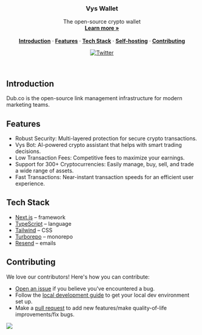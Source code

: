 <a href="https://vys.app">
  
</a>

<h3 align="center">Vys Wallet</h3>

<p align="center">
    The open-source crypto wallet
    <br />
    <a href="https://vys.app"><strong>Learn more »</strong></a>
    <br />
    <br />
    <a href="#introduction"><strong>Introduction</strong></a> ·
    <a href="#features"><strong>Features</strong></a> ·
    <a href="#tech-stack"><strong>Tech Stack</strong></a> ·
    <a href="#self-hosting"><strong>Self-hosting</strong></a> ·
    <a href="#contributing"><strong>Contributing</strong></a>
</p>

<p align="center">
  <a href="https://twitter.com/vyswallet">
    <img src="https://img.shields.io/twitter/follow/vyswallet?style=flat&label=%40vyswallet&logo=twitter&color=0bf&logoColor=fff" alt="Twitter" />
  </a>
</p>

<br/>

## Introduction

Dub.co is the open-source link management infrastructure for modern marketing teams.

## Features

- Robust Security: Multi-layered protection for secure crypto transactions.
- Vys Bot: AI-powered crypto assistant that helps with smart trading decisions.
- Low Transaction Fees: Competitive fees to maximize your earnings.
- Support for 300+ Cryptocurrencies: Easily manage, buy, sell, and trade a wide range of assets.
- Fast Transactions: Near-instant transaction speeds for an efficient user experience.

## Tech Stack

- [Next.js](https://nextjs.org/) – framework
- [TypeScript](https://www.typescriptlang.org/) – language
- [Tailwind](https://tailwindcss.com/) – CSS
- [Turborepo](https://turbo.build/repo) – monorepo
- [Resend](https://resend.com/) – emails

## Contributing

We love our contributors! Here's how you can contribute:

- [Open an issue](https://github.com/dubinc/dub/issues) if you believe you've encountered a bug.
- Follow the [local development guide](https://dub.co/docs/local-development) to get your local dev environment set up.
- Make a [pull request](https://github.com/dubinc/dub/pull) to add new features/make quality-of-life improvements/fix bugs.

<a href="https://github.com/vyswallet/vys/graphs/contributors">
  <img src="https://contrib.rocks/image?repo=vyswallet/vys" />
</a>
